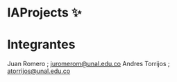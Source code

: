 # IAProjects ✨
# Integrantes

Juan Romero ; juromerom@unal.edu.co
Andres Torrijos ; atorrijos@unal.edu.co

